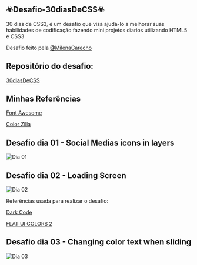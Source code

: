 ## ☣Desafio-30diasDeCSS☣
 30 dias de CSS3, é um desafio que visa ajudá-lo a melhorar suas habilidades de codificação fazendo mini projetos diarios utilizando HTML5 e CSS3

 Desafio feito pela <a href="https://github.com/MilenaCarecho">@MilenaCarecho</a>
 

 ## Repositório do desafio:
 
 <a href="https://github.com/MilenaCarecho/30diasDeCSS">30diasDeCSS</a>
 
 

## Minhas Referências

<a href="https://fontawesome.com/">Font Awesome</a>

<a href="https://www.colorzilla.com/">Color Zilla</a>
 




##  Desafio dia 01 - Social Medias icons in layers<a name="id01"></a>
![Dia 01](https://j.gifs.com/81Vlrm.gif)

##  Desafio dia 02 - Loading Screen<a name="id02"></a>
![Dia 02](https://j.gifs.com/VARjW5.gif)

Referências usada para realizar o desafio:

<a href="https://www.youtube.com/watch?v=QLiZ5VrhA98">Dark Code</a>

<a href="https://flatuicolors.com/palette/nl">FLAT UI COLORS 2</a>

##  Desafio dia 03 - Changing color text when sliding<a name="id03"></a>
![Dia 03](https://j.gifs.com/P7Lwp6.gif)